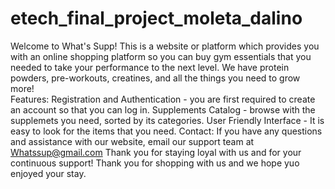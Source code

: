 # etech_final_project_moleta_dalino
Welcome to What's Supp!
This is a website or platform which provides you with an online shopping platform so you can buy gym essentials that you needed to take your performance to the next level. We have protein powders, pre-workouts, creatines, and all the things you need to grow more!  
Features: 
Registration and Authentication - you are first required to create an account so that you can log in. 
Supplements Catalog - browse with the supplemets you need, sorted by its categories. 
User Friendly Interface - It is easy to look for the items that you need.
Contact: 
If you have any questions and assistance with our website, email our support team at Whatssup@gmail.com 
Thank you for staying loyal with us and for your continuous support! Thank you for shopping with us and we hope yuo enjoyed your stay. 

